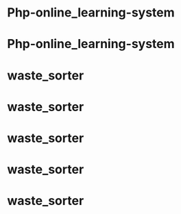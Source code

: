 # Php-online_learning-system
# Php-online_learning-system
# waste_sorter
# waste_sorter
# waste_sorter
# waste_sorter
# waste_sorter
